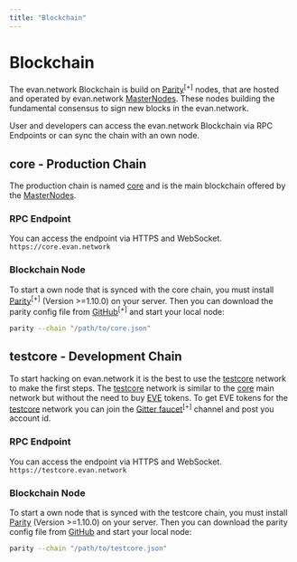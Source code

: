 ```yaml
---
title: "Blockchain"
---
```

# Blockchain

The evan.network Blockchain is build on [Parity](https://parity.io/)<sup>[+]</sup> nodes, that are hosted and operated by evan.network [MasterNodes](/doc/masternode). These nodes building the fundamental consensus to sign new blocks in the evan.network.

User and developers can access the evan.network Blockchain via RPC Endpoints or can sync the chain with an own node.

## core - Production Chain

The production chain is named [core](/doc/urls) and is the main blockchain offered by the [MasterNodes](/doc/masternode).

### RPC Endpoint
You can access the endpoint via HTTPS and WebSocket.
`https://core.evan.network`

### Blockchain Node
To start a own node that is synced with the core chain, you must install [Parity](https://parity.io/)<sup>[+]</sup> (Version >=1.10.0) on your server. Then you can download the parity config file from [GitHub](https://github.com/evannetwork/core-config)<sup>[+]</sup> and start your local node:
```bash
parity --chain "/path/to/core.json"
```

## testcore - Development Chain

To start hacking on evan.network it is the best to use the [testcore](/doc/urls) network to make the first steps. The [testcore](/doc/urls) network is similar to the [core](/doc/urls) main network but without the need to buy [EVE](/doc/eve) tokens. To get EVE tokens for the [testcore](/doc/urls) network you can join the [Gitter faucet](https://gitter.im/evannetwork/faucet)<sup>[+]</sup> channel and post you account id.

### RPC Endpoint
You can access the endpoint via HTTPS and WebSocket.
`https://testcore.evan.network`

### Blockchain Node
To start a own node that is synced with the testcore chain, you must install [Parity](https://www.parity.io/) (Version >=1.10.0) on your server. Then you can download the parity config file from [GitHub](https://github.com/evannetwork/testcore-config) and start your local node:
```bash
parity --chain "/path/to/testcore.json"
```
